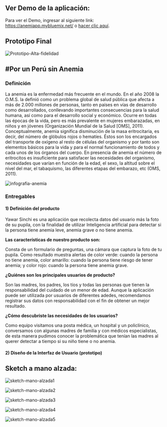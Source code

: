 ## Ver Demo de la aplicación:

Para ver el Demo, ingresar al siguiente link: https://anemiapp.mybluemix.net/
o [hacer clic aquí](https://anemiapp.mybluemix.net/).

## Prototipo Final

![Prototipo-Alta-fidelidad](https://github.com/Grecia2727/IBM-Anemia/blob/master/recursos/demo-anemia.gif)

## #Por un Perú sin Anemia

### Definición

La anemia es la enfermedad más frecuente en el mundo. En el año 2008 la O.M.S. la
definió como un problema global de salud pública que afecta a más de 2.000 millones
de personas, tanto en países en vías de desarrollo como desarrollados, conllevando
importantes consecuencias para la salud humana, así como para el desarrollo social y económico. Ocurre en todas las épocas de la vida, pero es más prevalente en mujeres
embarazadas, en niños y en jóvenes (Organización Mundial de la Salud [OMS], 2011).
Conceptualmente, anemia significa disminución de la masa eritrocitaria, es decir, del
número de glóbulos rojos o hematíes. Éstos son los encargados del transporte de
oxígeno al resto de células del organismo y por tanto son elementos básicos para la
vida y para el normal funcionamiento de todos y cada unos de los órganos del cuerpo.
En presencia de anemia el número de eritrocitos es insuficiente para satisfacer las
necesidades del organismo, necesidades que varían en función de la edad, el sexo, la
altitud sobre el nivel del mar, el tabaquismo, las diferentes etapas del embarazo, etc
(OMS, 2011). 

![infografia-anemia](https://pbs.twimg.com/media/COT1PIlWEAA_jmS.png)



### Entregables

#### 1) Definición del producto

Yawar Sinchi es una aplicación que recolecta datos del usuario más la foto de su pupila, con la finalidad de utilizar Inteligencia artificial
para detectar si la persona tiene anemia leve, anemia grave o no tiene anemia. 

**Las características de nuestro producto son:**

Consta de un formulario de preguntas, una cámara que captura la foto de tu pupila. Como resultado muestra alertas de color verde: cuando la persona no tiene anemia, color amarillo: cuando la persona tiene riesgo de tener anemia; y color rojo: cuando la persona tiene anemia grave.


**¿Quiénes son los principales usuarios de producto?**

Son las madres, los padres, los tíos y todas las personas que tienen la responsabilidad del cuidado de un menor de edad.
Aunque la aplicación puede ser utilizada por usuarios de diferentes adedes, recomendamos registrar sus datos con responsabilidad con el fin 
de obtener un mejor resultado. 

**¿Cómo descubriste las necesidades de los usuarios?**

Como equipo visitamos una posta médica, un hospital y un policlínico, conversamos con algunas madres de familia y con médicos especialistas,
de esta manera pudimos conocer la problemática que tenían las madres al querer detectar a tiempo si su niño tiene o no anemia.



#### 2) Diseño de la Interfaz de Usuario (prototipo)

## Sketch a mano alzada:

![sketch-mano-alzada1](https://github.com/Grecia2727/IBM-Anemia/blob/master/recursos/pict%20(5).jpeg)

![sketch-mano-alzada2](https://github.com/Grecia2727/IBM-Anemia/blob/master/recursos/pict%20(4).jpeg)

![sketch-mano-alzada3](https://github.com/Grecia2727/IBM-Anemia/blob/master/recursos/pict%20(3).jpeg)

![sketch-mano-alzada4](https://github.com/Grecia2727/IBM-Anemia/blob/master/recursos/pict%20(2).jpeg)

![sketch-mano-alzada5](https://github.com/Grecia2727/IBM-Anemia/blob/master/recursos/pict%20(1).jpeg)









